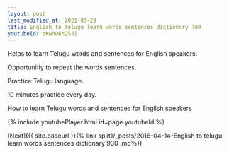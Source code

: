 ```yaml
---
layout: post
last_modified_at: 2021-03-29
title: English to Telugu learn words sentences dictionary 780 
youtubeId: qKwhO6h25JI
---
```

 
 
Helps to learn Telugu words and sentences for English speakers.

Opportunitiy to repeat the words sentences. 

Practice Telugu language. 
 
10 minutes practice every day. 
 
How to learn Telugu words and sentences for English speakers 
 
{% include youtubePlayer.html id=page.youtubeId %}
 
 
[Next]({{ site.baseurl }}{% link  split1/_posts/2016-04-14-English to telugu learn words sentences dictionary 930 .md%})
 
